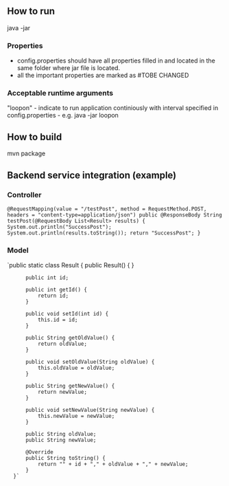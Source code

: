 ## How to run
java -jar <jar file name>

### Properties
- config.properties should have all properties filled in and located in the same folder where jar file is located.
- all the important properties are marked as #TOBE CHANGED

### Acceptable runtime arguments
"loopon" - indicate to run application continiously with interval specified in config.properties - e.g. java -jar <jar file name> loopon

## How to build
mvn package

## Backend service integration (example)

### Controller
`@RequestMapping(value = "/testPost", method = RequestMethod.POST, headers = "content-type=application/json")
      public
      @ResponseBody
      String testPost(@RequestBody List<Result> results) {
          System.out.println("SuccessPost");
          System.out.println(results.toString());
          return "SuccessPost";
      }`
### Model
`public static class Result {
          public Result() {
          }
  
          public int id;
  
          public int getId() {
              return id;
          }
  
          public void setId(int id) {
              this.id = id;
          }
  
          public String getOldValue() {
              return oldValue;
          }
  
          public void setOldValue(String oldValue) {
              this.oldValue = oldValue;
          }
  
          public String getNewValue() {
              return newValue;
          }
  
          public void setNewValue(String newValue) {
              this.newValue = newValue;
          }
  
          public String oldValue;
          public String newValue;
  
          @Override
          public String toString() {
              return "" + id + "," + oldValue + "," + newValue;
          }
      }`